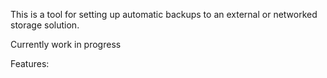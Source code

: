 This is a tool for setting up automatic backups to an external or networked storage solution.

Currently work in progress

Features:
